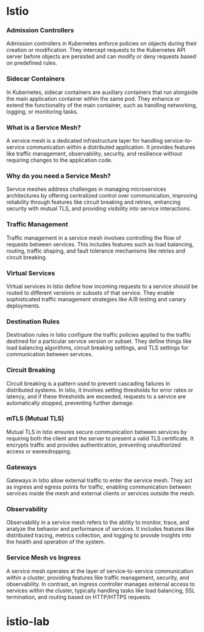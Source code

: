 # Istio

### Admission Controllers

Admission controllers in Kubernetes enforce policies on objects during their creation or modification. They intercept requests to the Kubernetes API server before objects are persisted and can modify or deny requests based on predefined rules.

### Sidecar Containers

In Kubernetes, sidecar containers are auxiliary containers that run alongside the main application container within the same pod. They enhance or extend the functionality of the main container, such as handling networking, logging, or monitoring tasks.

### What is a Service Mesh?

A service mesh is a dedicated infrastructure layer for handling service-to-service communication within a distributed application. It provides features like traffic management, observability, security, and resilience without requiring changes to the application code.

### Why do you need a Service Mesh?

Service meshes address challenges in managing microservices architectures by offering centralized control over communication, improving reliability through features like circuit breaking and retries, enhancing security with mutual TLS, and providing visibility into service interactions.

### Traffic Management

Traffic management in a service mesh involves controlling the flow of requests between services. This includes features such as load balancing, routing, traffic shaping, and fault tolerance mechanisms like retries and circuit breaking.

### Virtual Services

Virtual services in Istio define how incoming requests to a service should be routed to different versions or subsets of that service. They enable sophisticated traffic management strategies like A/B testing and canary deployments.

### Destination Rules

Destination rules in Istio configure the traffic policies applied to the traffic destined for a particular service version or subset. They define things like load balancing algorithms, circuit breaking settings, and TLS settings for communication between services.

### Circuit Breaking

Circuit breaking is a pattern used to prevent cascading failures in distributed systems. In Istio, it involves setting thresholds for error rates or latency, and if these thresholds are exceeded, requests to a service are automatically stopped, preventing further damage.

### mTLS (Mutual TLS)

Mutual TLS in Istio ensures secure communication between services by requiring both the client and the server to present a valid TLS certificate. It encrypts traffic and provides authentication, preventing unauthorized access or eavesdropping.

### Gateways

Gateways in Istio allow external traffic to enter the service mesh. They act as ingress and egress points for traffic, enabling communication between services inside the mesh and external clients or services outside the mesh.

### Observability

Observability in a service mesh refers to the ability to monitor, trace, and analyze the behavior and performance of services. It includes features like distributed tracing, metrics collection, and logging to provide insights into the health and operation of the system.

### Service Mesh vs Ingress

A service mesh operates at the layer of service-to-service communication within a cluster, providing features like traffic management, security, and observability. In contrast, an ingress controller manages external access to services within the cluster, typically handling tasks like load balancing, SSL termination, and routing based on HTTP/HTTPS requests.


# istio-lab

